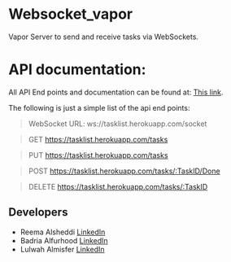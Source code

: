 # Websocket_vapor
Vapor Server to send and receive tasks via WebSockets.


# API documentation:
All API End points and documentation can be found at:
[This link](https://documenter.getpostman.com/view/25899752/2s93RKyvV9#d8b61621-a447-4885-90c6-2d0ae9aee586).

The following is just a simple list of the api end points:

>WebSocket URL: ws://tasklist.herokuapp.com/socket

>GET https://tasklist.herokuapp.com/tasks

>PUT https://tasklist.herokuapp.com/tasks

>POST https://tasklist.herokuapp.com/tasks/:TaskID/Done

>DELETE https://tasklist.herokuapp.com/tasks/:TaskID


## Developers 
- Reema Alsheddi  [LinkedIn](https://www.linkedin.com/in/reema-alsheddi-7b92a123b/) 
- Badria Alfurhood  [LinkedIn](https://www.linkedin.com/in/badria-sulaiman-alfurhood-0482582/) 
- Lulwah Almisfer [LinkedIn](https://www.linkedin.com/in/lulwahalmisfer/) 
